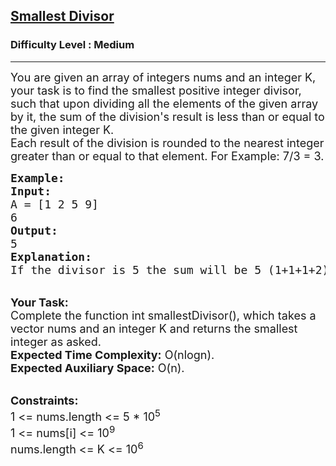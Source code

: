 <h2><a href="https://practice.geeksforgeeks.org/problems/smallest-divisor/1">Smallest Divisor</a></h2><h3>Difficulty Level : Medium</h3><hr><div class="problems_problem_content__Xm_eO"><p><span style="font-size: 18px;">You are given an array of integers nums and an integer K, your task is to find the smallest positive integer divisor, such that upon dividing all the elements of the given array by it, the sum of the division's result is less than or equal to the given integer K.<br>Each result of the division is rounded to the nearest integer greater than or equal to that element. For Example: 7/3 = 3.</span></p>
<pre><span style="font-size: 18px;"><strong>Example:</strong>
<strong>Input: </strong>
A = [1 2 5 9]
6
<strong>Output:</strong>
5
<strong>Explanation:</strong>
If the divisor is 5 the sum will be 5 (1+1+1+2), which is less than 6.</span></pre>
<p><br><span style="font-size: 18px;"><strong>Your Task:</strong><br>Complete the function int smallestDivisor(), which takes a vector nums and an integer K and returns the smallest integer as asked.<br><strong>Expected Time Complexity:</strong> O(nlogn).<br><strong>Expected Auxiliary Space:</strong> O(n).</span></p>
<p><br><span style="font-size: 18px;"><strong>Constraints:</strong><br>1 &lt;= nums.length &lt;= 5 * 10<sup>5</sup><br>1 &lt;= nums[i] &lt;= 10<sup>9</sup><br>nums.length &lt;= K &lt;= 10<sup>6</sup></span></p>
<p><br>&nbsp;</p></div>